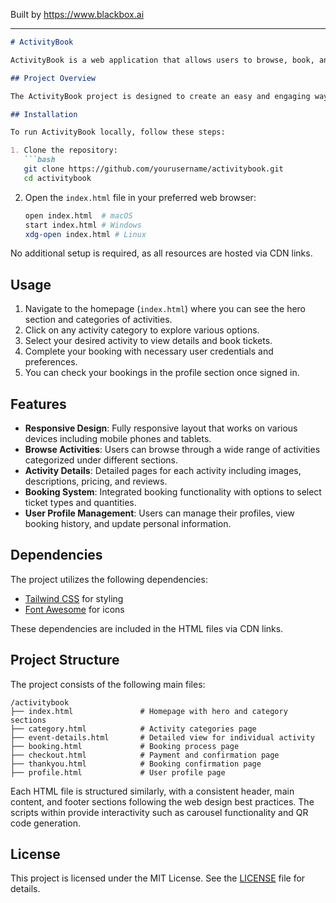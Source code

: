 
Built by https://www.blackbox.ai

---

```markdown
# ActivityBook

ActivityBook is a web application that allows users to browse, book, and manage exciting activities and experiences. From amusement parks to unique tours, ActivityBook provides a seamless interface for booking adventures.

## Project Overview

The ActivityBook project is designed to create an easy and engaging way for users to find and book activities in their local area. The project features a responsive design complete with attractive hero sections, activity categories, details of individual activities, booking options, and user account management. 

## Installation

To run ActivityBook locally, follow these steps:

1. Clone the repository:
   ```bash
   git clone https://github.com/yourusername/activitybook.git
   cd activitybook
   ```

2. Open the `index.html` file in your preferred web browser:
   ```bash
   open index.html  # macOS
   start index.html # Windows
   xdg-open index.html # Linux
   ```

No additional setup is required, as all resources are hosted via CDN links.

## Usage

1. Navigate to the homepage (`index.html`) where you can see the hero section and categories of activities.
2. Click on any activity category to explore various options.
3. Select your desired activity to view details and book tickets.
4. Complete your booking with necessary user credentials and preferences.
5. You can check your bookings in the profile section once signed in.

## Features

- **Responsive Design**: Fully responsive layout that works on various devices including mobile phones and tablets.
- **Browse Activities**: Users can browse through a wide range of activities categorized under different sections.
- **Activity Details**: Detailed pages for each activity including images, descriptions, pricing, and reviews.
- **Booking System**: Integrated booking functionality with options to select ticket types and quantities.
- **User Profile Management**: Users can manage their profiles, view booking history, and update personal information.

## Dependencies

The project utilizes the following dependencies:
- [Tailwind CSS](https://tailwindcss.com/) for styling
- [Font Awesome](https://fontawesome.com/) for icons

These dependencies are included in the HTML files via CDN links.

## Project Structure

The project consists of the following main files:

```
/activitybook
├── index.html               # Homepage with hero and category sections
├── category.html            # Activity categories page
├── event-details.html       # Detailed view for individual activity
├── booking.html             # Booking process page
├── checkout.html            # Payment and confirmation page
├── thankyou.html            # Booking confirmation page
├── profile.html             # User profile page
```

Each HTML file is structured similarly, with a consistent header, main content, and footer sections following the web design best practices. The scripts within provide interactivity such as carousel functionality and QR code generation.

## License

This project is licensed under the MIT License. See the [LICENSE](LICENSE) file for details.
```